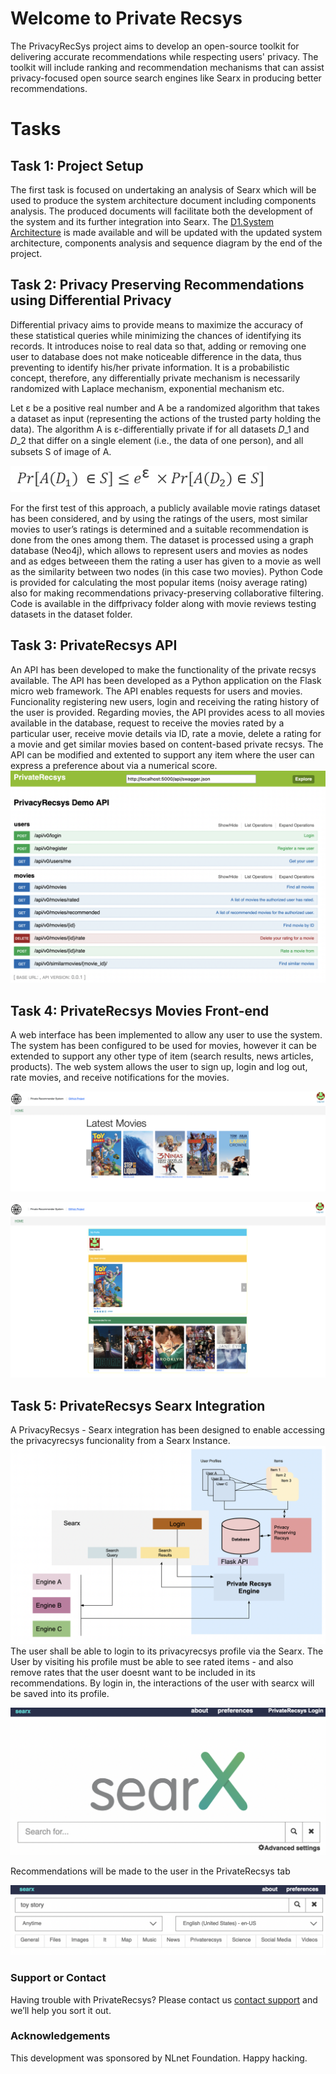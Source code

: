 # Welcome to Private Recsys

The PrivacyRecSys project aims to develop an open-source toolkit for delivering accurate recommendations while respecting users' privacy. The toolkit will include ranking and recommendation mechanisms that can assist privacy-focused open source search engines like Searx in producing better recommendations.

# Tasks


## Task 1: Project Setup 
The first task is focused on undertaking an analysis of Searx which will be used to produce the system architecture
document including components analysis. The produced documents will facilitate both the development of the system and its further integration into Searx. 
The [D1.System Architecture](https://github.com/privateRecsys/privaterecsys/blob/gh-pages/Documentation/D1.%20System%20Architecture_%20v1-1.pdf) is made available and will be updated with the updated system architecture, components analysis and sequence diagram by the end of the project. 

## Task 2: Privacy Preserving Recommendations using Differential Privacy

Differential privacy aims to provide means to maximize the accuracy of these statistical queries while minimizing the chances of identifying its records. It introduces noise to real data so that, adding or removing one user to database does not make noticeable difference in the data, thus preventing to identify his/her private information. It is a probabilistic concept, therefore, any differentially private mechanism is necessarily randomized with Laplace mechanism, exponential mechanism etc.

Let ε be a positive real number and A be a randomized algorithm that takes a dataset as input (representing the actions of the trusted party holding the data). The algorithm A is ε-differentially private if for all datasets 𝐷_1 and 𝐷_2 that differ on a single element (i.e., the data of one person), and all subsets S of image of A.

![ε-differential privacy formula](Documentation/formula.png)

For the first test of this approach, a publicly available movie ratings dataset has been considered, and by using the ratings of the users, most similar movies to user’s ratings is determined and a suitable recommendation is done from the ones among them. The dataset is processed using a graph database (Neo4j), which allows to represent users and movies as nodes and as edges betweeen them the rating a user has given to a movie as well as the similarity between two nodes (in this case two movies). Python Code is provided for calculating the most popular items (noisy average rating) also for making recommendations privacy-preserving collaborative filtering. Code is available in the diffprivacy folder along with movie reviews testing datasets in the dataset folder. 

## Task 3:  PrivateRecsys API
An API has been developed to make the functionality of the private recsys available. The API has been developed as a Python application on the Flask micro web framework. The API enables requests for users and movies. Funcionality registering new users, login and receiving the rating history of the user is provided. Regarding movies, the API provides acess to all movies available in the database, request to receive the movies rated by a particular user, receive movie details via ID, rate a movie, delete a rating for a movie and get similar movies based on content-based private recsys.  The API can be modified and extented to support any item where the user can express a preference about via a numerical score. 
![API screenshot](Documentation/APIscreenshot1.png)

## Task 4: PrivateRecsys Movies Front-end
A web interface has been implemented to allow any user to use the system. The system has been configured to be used for movies, however it can be extended to support any other type of item (search results, news articles, products). The web system allows the user to sign up, login and log out, rate movies, and receive notifications for the movies.

![WEBscreenshot](Documentation/UI12.png)


![WEBscreenshot](Documentation/UI11.png)


## Task 5: PrivateRecsys Searx Integration
A PrivacyRecsys - Searx integration has been designed to enable accessing the privacyrecsys funcionality from a Searx Instance.
![WEBscreenshot](Documentation/UI5.png)
The user shall be able to login to its privacyrecsys profile via the Searx. The User by visiting his profile must be able to see rated items - and also remove rates that the user doesnt want to be included in its recommendations. 
By login in, the interactions of the user with searcx will be saved into its profile. 

![WEBscreenshot](Documentation/UI3.png)

Recommendations will be made to the user in the PrivateRecsys tab

![WEBscreenshot](Documentation/UI4.png)

### Support or Contact

Having trouble with PrivateRecsys? Please contact us [contact support](mailto:privaterecsys@gmail.com) and we’ll help you sort it out.

### Acknowledgements

This development was sponsored by NLnet Foundation.
Happy hacking.
